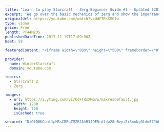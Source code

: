 ```yaml
---
title: "Learn to play Starcraft - Zerg Beginner Guide #1 - Updated (2017)"
excerpt: "We go over the basic mechanics of zerg and show the importance of understanding at least some of what your opponent is doing.  This guide is meant for players with an understanding of the objectives of starcraft but without any strong direction or gameplan, especially for each specific race! -- Watch"
originalUrl: https://youtube.com/watch?v=UdFTRsXMG7w
type: video
price: Free
length: PT44M23S
publishedDateTime: 2017-11-19T17:09:08Z
heat: 58

featuredContent: "<iframe width=\"800\" height=\"500\" frameborder=\"0\" src=\"https://www.youtube.com/embed/UdFTRsXMG7w\" allow=\"accelerometer; autoplay; encrypted-media; gyroscope; picture-in-picture\" allowfullscreen></iframe>"

provider:
  name: WinterStarcraft
  domain: youtube.com

topics:
  - StarCraft 2
  - Zerg

images:
  - url: https://i.ytimg.com/vi/UdFTRsXMG7w/maxresdefault.jpg
    width: 1280
    height: 720
    isCached: true

secured: "DiQlD0KCunt1pMSsCMEgZMZR2AhR3JDE5rdfdw28nBeyi2iSmoNg9ldmS7JAb8LljzN6ZmFeR+TSpvraobSheb9yXaQhNUXi9NtASSR2P+0n4OIrVancnqUdcpn5qOUG+Izbwdv19VNpPSMoYNqYHkv+ak9wry8FfSH7QK63tazWz8zjBHJO4/dCpchNVe2+8XnAQCxh4NAHGLSi2s3TDhh0QiAxZOI+QuXZu8SR4Y3AYtNQc0FWEdSHRICDxA/88ILw96BW2PBXiBavvVch0W8aJL1TXBW3i5VwF06CsH7INpDfDEmpg4VCfGnJ9GEKgvoQ+ICkO0P/brBCZhiXezSZQeEmuLaBx+/CwWV4FOyoRVMaT+JV//E1Pjq4qSxglNG6mnOqqEiwrn/UAQU6+ZqPP/aOeel/EqSk0gm4HdD84ZEsfjKpPRpfOM4Gm6LY;jzIY2Mx92Qj50yfRraGpIw=="
---
```


